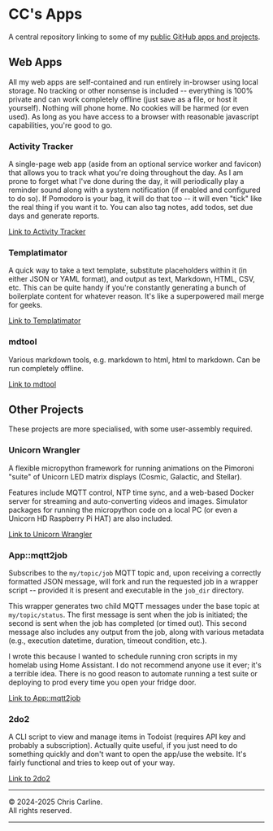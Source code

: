# CC's Apps

A central repository linking to some of my [public GitHub apps and projects](https://github.com/seesee/).

## Web Apps

All my web apps are self-contained and run entirely in-browser using local storage. No tracking or other nonsense is included -- everything is 100% private and can work completely offline (just save as a file, or host it yourself). Nothing will phone home. No cookies will be harmed (or even used). As long as you have access to a browser with reasonable javascript capabilities, you're good to go.
 
### Activity Tracker
A single-page web app (aside from an optional service worker and favicon) that allows you to track what you're doing throughout the day. As I am prone to forget what I've done during the day, it will periodically play a reminder sound along with a system notification (if enabled and configured to do so). If Pomodoro is your bag, it will do that too -- it will even "tick" like the real thing if you want it to. You can also tag notes, add todos, set due days and generate reports.

[Link to Activity Tracker](https://seesee.github.io/apps/activity-tracker/)  

### Templatimator
A quick way to take a text template, substitute placeholders within it (in either JSON or YAML format), and output as text, Markdown, HTML, CSV, etc. This can be quite handy if you're constantly generating a bunch of boilerplate content for whatever reason. It's like a superpowered mail merge for geeks.

[Link to Templatimator](https://seesee.github.io/apps/templatimator/)  

### mdtool
Various markdown tools, e.g. markdown to html, html to markdown. Can be run completely offline.

[Link to mdtool](https://seesee.github.io/apps/mdtool/)  

## Other Projects

These projects are more specialised, with some user-assembly required. 

### Unicorn Wrangler 
A flexible micropython framework for running animations on the Pimoroni "suite" of Unicorn LED matrix displays (Cosmic, Galactic, and Stellar). 

Features include MQTT control, NTP time sync, and a web-based Docker server for streaming and auto-converting videos and images. Simulator packages for running the micropython code on a local PC (or even a Unicorn HD Raspberry Pi HAT) are also included.

[Link to Unicorn Wrangler](https://github.com/seesee/unicorn_wrangler/)  

### App::mqtt2job
Subscribes to the `my/topic/job` MQTT topic and, upon receiving a correctly formatted JSON message, will fork and run the requested job in a wrapper script -- provided it is present and executable in the `job_dir` directory.

This wrapper generates two child MQTT messages under the base topic at `my/topic/status`. The first message is sent when the job is initiated; the second is sent when the job has completed (or timed out). This second message also includes any output from the job, along with various metadata (e.g., execution datetime, duration, timeout condition, etc.).

I wrote this because I wanted to schedule running cron scripts in my homelab using Home Assistant. I do not recommend anyone use it ever; it's a terrible idea. There is no good reason to automate running a test suite or deploying to prod every time you open your fridge door.

[Link to App::mqtt2job](https://github.com/seesee/App-mqtt2job/)  

### 2do2
A CLI script to view and manage items in Todoist (requires API key and probably a subscription). Actually quite useful, if you just need to do something quickly and don't want to open the app/use the website. It's fairly functional and tries to keep out of your way.

[Link to 2do2](https://github.com/seesee/2do2)  

----

&copy; 2024-2025 Chris Carline.  
All rights reserved.

----
